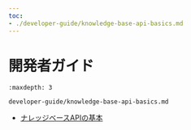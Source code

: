 ```yaml
---
toc:
- ./developer-guide/knowledge-base-api-basics.md
---
```


# 開発者ガイド

```{toctree}
:maxdepth: 3

developer-guide/knowledge-base-api-basics.md
```

* [ナレッジベースAPIの基本](./developer-guide/knowledge-base-api-basics.md)